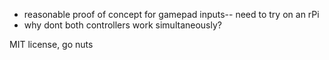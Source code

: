 - reasonable proof of concept for gamepad inputs-- need to try on an rPi
- why dont both controllers work simultaneously?

MIT license, go nuts
